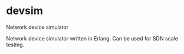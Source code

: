 # devsim
Network device simulator

Network device simulator written in Erlang. Can be used for SDN scale testing.
 